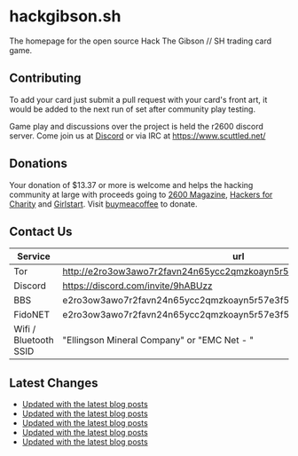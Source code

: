 # hackgibson.sh
The homepage for the open source Hack The Gibson // SH trading card game.


## Contributing

To add your card just submit a pull request with your card's front art, it would be added to the next run of set after community play testing.

Game play and discussions over the project is held the r2600 discord server. Come join us at [Discord](https://discord.com/invite/9hABUzz) or via IRC at https://www.scuttled.net/


## Donations

Your donation of $13.37 or more is welcome and helps the hacking community at large with proceeds going to [2600 Magazine](https://2600.com/), [Hackers for Charity](https://hackersforcharity.org) and [Girlstart](https://girlstart.org).  Visit [buymeacoffee](https://www.buymeacoffee.com/hackgibson.sh) to donate.


## Contact Us

Service | url
-|-
Tor | http://e2ro3ow3awo7r2favn24n65ycc2qmzkoayn5r57e3f56nvjwdcgg32ad.onion
Discord | https://discord.com/invite/9hABUzz
BBS | e2ro3ow3awo7r2favn24n65ycc2qmzkoayn5r57e3f56nvjwdcgg32ad.onion:23
FidoNET | e2ro3ow3awo7r2favn24n65ycc2qmzkoayn5r57e3f56nvjwdcgg32ad.onion:24554
Wifi / Bluetooth SSID | "Ellingson Mineral Company" or "EMC Net - <fidonet address>"

## Latest Changes
<!-- BLOG-POST-LIST:START -->
- [Updated with the latest blog posts](https://github.com/DFW2600/hackgibson.sh/commit/7eaffcddf393d818a0bcfaae85c3f8dc9b2326dc)
- [Updated with the latest blog posts](https://github.com/DFW2600/hackgibson.sh/commit/9367d2c383338883ea75b4a6ffedac1b16a82a7b)
- [Updated with the latest blog posts](https://github.com/DFW2600/hackgibson.sh/commit/97e166462aefceb361d612da9d64ba1eaaf66cb6)
- [Updated with the latest blog posts](https://github.com/DFW2600/hackgibson.sh/commit/5f7f7eb197f3d4fa4a069867e8820fe490bba9ba)
- [Updated with the latest blog posts](https://github.com/DFW2600/hackgibson.sh/commit/52b470781b37b110113f3e766020a01073d6287d)
<!-- BLOG-POST-LIST:END -->
